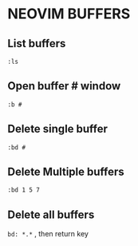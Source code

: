 # NEOVIM BUFFERS

## List buffers
`:ls`

## Open buffer # window
`:b #`

## Delete single buffer
`:bd #`

## Delete Multiple buffers
`:bd 1 5 7`

## Delete all buffers
`bd: *.*` <ctrl-a>, then return key
